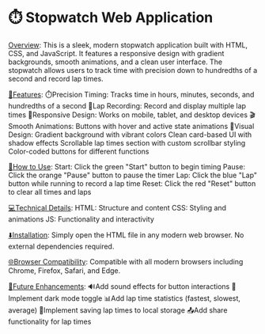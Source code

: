 # ⏱️ Stopwatch Web Application

<u>Overview</u>:
This is a sleek, modern stopwatch application built with HTML, CSS, and JavaScript. It features a responsive design with gradient backgrounds, smooth animations, and a clean user interface. The stopwatch allows users to track time with precision down to hundredths of a second and record lap times.

<u>🌟Features</u>:
⏱️Precision Timing: Tracks time in hours, minutes, seconds, and hundredths of a second
📝Lap Recording: Record and display multiple lap times
📱Responsive Design: Works on mobile, tablet, and desktop devices
🎬Smooth Animations: Buttons with hover and active state animations
🎨Visual Design:
    Gradient background with vibrant colors
    Clean card-based UI with shadow effects
    Scrollable lap times section with custom scrollbar styling
    Color-coded buttons for different functions

<u>🚀How to Use</u>:
Start: Click the green "Start" button to begin timing
Pause: Click the orange "Pause" button to pause the timer
Lap: Click the blue "Lap" button while running to record a lap time
Reset: Click the red "Reset" button to clear all times and laps

<u>💻Technical Details</u>:
HTML:   Structure and content
CSS:    Styling and animations
JS:     Functionality and interactivity

<u>⬇️Installation</u>:
Simply open the HTML file in any modern web browser. No external dependencies required.

<u>🌐Browser Compatibility</u>:
Compatible with all modern browsers including Chrome, Firefox, Safari, and Edge.

<u>🔮Future Enhancements</u>:
🔊Add sound effects for button interactions
🌙Implement dark mode toggle
📊Add lap time statistics (fastest, slowest, average)
💾Implement saving lap times to local storage
📤Add share functionality for lap times